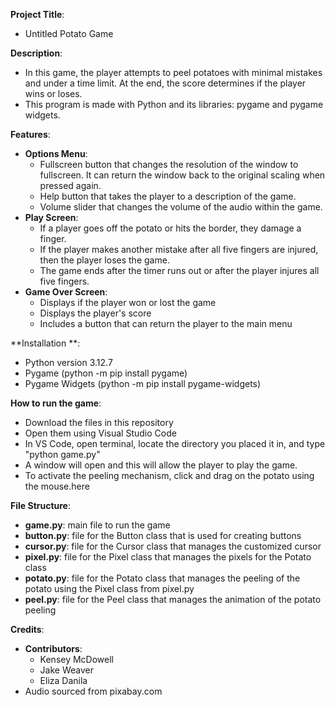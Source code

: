 **Project Title**: 
 - Untitled Potato Game

**Description**: 
 - In this game, the player attempts to peel potatoes with minimal mistakes and under a time limit. At the end, the score determines if the player wins or loses.
 - This program is made with Python and its libraries: pygame and pygame widgets.

**Features**:
 - **Options Menu**:
      - Fullscreen button that changes the resolution of the window to fullscreen. It can return the window back to the original scaling when pressed again.
      - Help button that takes the player to a description of the game.
      - Volume slider that changes the volume of the audio within the game.
 - **Play Screen**:
      - If a player goes off the potato or hits the border, they damage a finger.
      - If the player makes another mistake after all five fingers are injured, then the player loses the game.
      - The game ends after the timer runs out or after the player injures all five fingers.
 - **Game Over Screen**:
      - Displays if the player won or lost the game
      - Displays the player's score
      - Includes a button that can return the player to the main menu

**Installation **:
 - Python version 3.12.7
 - Pygame (python -m pip install pygame)
 - Pygame Widgets (python -m pip install pygame-widgets)
   
**How to run the game**:
 - Download the files in this repository
 - Open them using Visual Studio Code
 - In VS Code, open terminal, locate the directory you placed it in, and type "python game.py"
 - A window will open and this will allow the player to play the game.
 - To activate the peeling mechanism, click and drag on the potato using the mouse.here
   
**File Structure**: 
 - **game.py**: main file to run the game
 - **button.py**: file for the Button class that is used for creating buttons
 - **cursor.py**: file for the Cursor class that manages the customized cursor
 - **pixel.py**: file for the Pixel class that manages the pixels for the Potato class
 - **potato.py**: file for the Potato class that manages the peeling of the potato using the Pixel class from pixel.py
 - **peel.py**: file for the Peel class that manages the animation of the potato peeling

**Credits**:
 - **Contributors**:
     - Kensey McDowell
     - Jake Weaver
     - Eliza Danila
 - Audio sourced from pixabay.com
